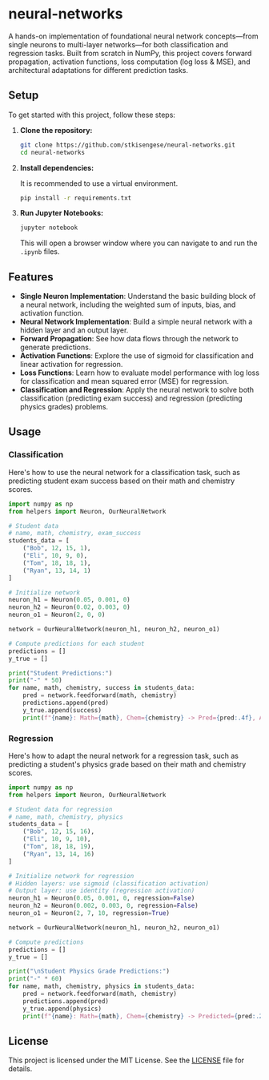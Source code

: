 # neural-networks
A hands-on implementation of foundational neural network concepts—from single neurons to multi-layer networks—for both classification and regression tasks. Built from scratch in NumPy, this project covers forward propagation, activation functions, loss computation (log loss & MSE), and architectural adaptations for different prediction tasks.

## Setup

To get started with this project, follow these steps:

1.  **Clone the repository:**

    ```bash
    git clone https://github.com/stkisengese/neural-networks.git
    cd neural-networks
    ```

2.  **Install dependencies:**

    It is recommended to use a virtual environment.

    ```bash
    pip install -r requirements.txt
    ```

3.  **Run Jupyter Notebooks:**

    ```bash
    jupyter notebook
    ```

    This will open a browser window where you can navigate to and run the `.ipynb` files.

## Features

*   **Single Neuron Implementation**: Understand the basic building block of a neural network, including the weighted sum of inputs, bias, and activation function.
*   **Neural Network Implementation**: Build a simple neural network with a hidden layer and an output layer.
*   **Forward Propagation**: See how data flows through the network to generate predictions.
*   **Activation Functions**: Explore the use of sigmoid for classification and linear activation for regression.
*   **Loss Functions**: Learn how to evaluate model performance with log loss for classification and mean squared error (MSE) for regression.
*   **Classification and Regression**: Apply the neural network to solve both classification (predicting exam success) and regression (predicting physics grades) problems.

## Usage

### Classification

Here's how to use the neural network for a classification task, such as predicting student exam success based on their math and chemistry scores.

```python
import numpy as np
from helpers import Neuron, OurNeuralNetwork

# Student data
# name, math, chemistry, exam_success
students_data = [
    ("Bob", 12, 15, 1),
    ("Eli", 10, 9, 0),
    ("Tom", 18, 18, 1),
    ("Ryan", 13, 14, 1)
]

# Initialize network
neuron_h1 = Neuron(0.05, 0.001, 0)
neuron_h2 = Neuron(0.02, 0.003, 0)
neuron_o1 = Neuron(2, 0, 0)

network = OurNeuralNetwork(neuron_h1, neuron_h2, neuron_o1)

# Compute predictions for each student
predictions = []
y_true = []

print("Student Predictions:")
print("-" * 50)
for name, math, chemistry, success in students_data:
    pred = network.feedforward(math, chemistry)
    predictions.append(pred)
    y_true.append(success)
    print(f"{name}: Math={math}, Chem={chemistry} -> Pred={pred:.4f}, Actual={success}")
```

### Regression

Here's how to adapt the neural network for a regression task, such as predicting a student's physics grade based on their math and chemistry scores.

```python
import numpy as np
from helpers import Neuron, OurNeuralNetwork

# Student data for regression
# name, math, chemistry, physics
students_data = [
    ("Bob", 12, 15, 16),
    ("Eli", 10, 9, 10),
    ("Tom", 18, 18, 19),
    ("Ryan", 13, 14, 16)
]

# Initialize network for regression
# Hidden layers: use sigmoid (classification activation)
# Output layer: use identity (regression activation)
neuron_h1 = Neuron(0.05, 0.001, 0, regression=False)
neuron_h2 = Neuron(0.002, 0.003, 0, regression=False)
neuron_o1 = Neuron(2, 7, 10, regression=True)

network = OurNeuralNetwork(neuron_h1, neuron_h2, neuron_o1)

# Compute predictions
predictions = []
y_true = []

print("\nStudent Physics Grade Predictions:")
print("-" * 60)
for name, math, chemistry, physics in students_data:
    pred = network.feedforward(math, chemistry)
    predictions.append(pred)
    y_true.append(physics)
    print(f"{name}: Math={math}, Chem={chemistry} -> Predicted={pred:.2f}, Actual={physics}")
```

## License

This project is licensed under the MIT License. See the [LICENSE](LICENSE) file for details.